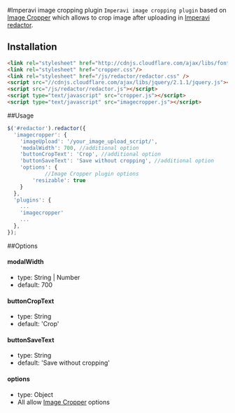 #Imperavi image cropping plugin 
`Imperavi image cropping plugin` based on [Image Cropper](https://github.com/fengyuanchen/cropper) which allows to crop image after uploading in [Imperavi redactor](http://imperavi.com/redactor). 

## Installation

````html
<link rel="stylesheet" href="http://cdnjs.cloudflare.com/ajax/libs/font-awesome/4.0.3/css/font-awesome.min.css" />
<link rel="stylesheet" href="cropper.css"/>
<link rel="stylesheet" href="/js/redactor/redactor.css" />
<script src="//cdnjs.cloudflare.com/ajax/libs/jquery/2.1.1/jquery.js"></script>
<script src="/js/redactor/redactor.js"></script>
<script type="text/javascript" src="cropper.js"></script>
<script type="text/javascript" src="imagecropper.js"></script>
````

##Usage
````javascript
$('#redactor').redactor({
  'imagecropper': {
  	'imageUpload': '/your_image_upload_script/',
  	'modalWidth': 700, //additional option
	'buttonCropText': 'Crop', //additional option
	'buttonSaveText': 'Save without cropping', //additional option
  	'options': {
	    	//Image Cropper plugin options
	  	'resizable': true
  	}
  },
  'plugins': {
    ...
  	'imagecropper'
  	...
  },
});
````

##Options

#### modalWidth
* type: String | Number
* default: 700

#### buttonCropText
* type: String
* default: 'Crop'

#### buttonSaveText
* type: String
* default: 'Save without cropping'

#### options
* type: Object
* All allow [Image Cropper](https://github.com/fengyuanchen/cropper) options

